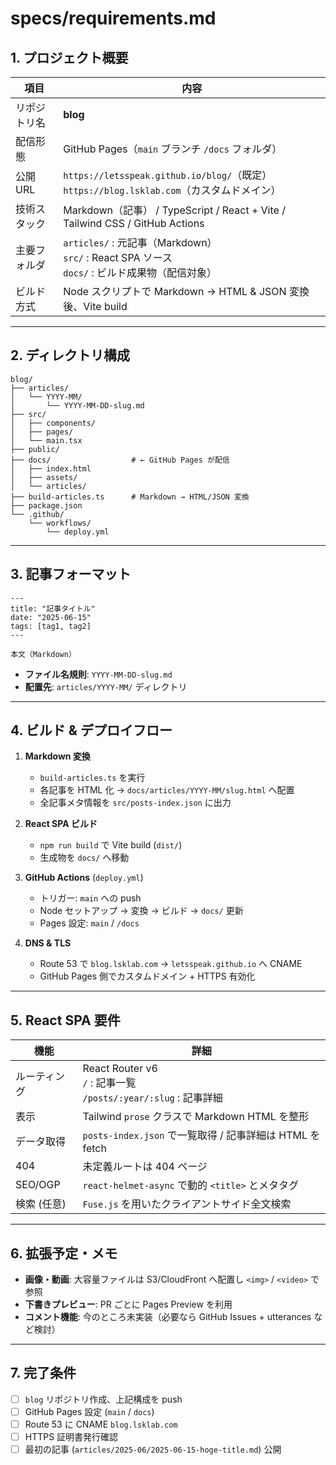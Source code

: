 # specs/requirements.md

## 1. プロジェクト概要

| 項目     | 内容                                                                              |
| ------ | ------------------------------------------------------------------------------- |
| リポジトリ名 | **blog**                                                                        |
| 配信形態   | GitHub Pages（`main` ブランチ `/docs` フォルダ）                                          |
| 公開 URL | `https://letsspeak.github.io/blog/`（既定）<br>`https://blog.lsklab.com`（カスタムドメイン）  |
| 技術スタック | Markdown（記事） / TypeScript / React + Vite / Tailwind CSS / GitHub Actions        |
| 主要フォルダ | `articles/` : 元記事（Markdown）<br>`src/` : React SPA ソース<br>`docs/` : ビルド成果物（配信対象） |
| ビルド方式  | Node スクリプトで Markdown → HTML & JSON 変換後、Vite build                               |

---

## 2. ディレクトリ構成

```
blog/
├── articles/
│   └── YYYY-MM/
│       └── YYYY-MM-DD-slug.md
├── src/
│   ├── components/
│   ├── pages/
│   └── main.tsx
├── public/
├── docs/                  # ← GitHub Pages が配信
│   ├── index.html
│   ├── assets/
│   └── articles/
├── build-articles.ts      # Markdown → HTML/JSON 変換
├── package.json
└── .github/
    └── workflows/
        └── deploy.yml
```

---

## 3. 記事フォーマット

```
---
title: "記事タイトル"
date: "2025-06-15"
tags: [tag1, tag2]
---

本文（Markdown）
```

* **ファイル名規則**: `YYYY-MM-DD-slug.md`
* **配置先**: `articles/YYYY-MM/` ディレクトリ

---

## 4. ビルド & デプロイフロー

1. **Markdown 変換**

   * `build-articles.ts` を実行
   * 各記事を HTML 化 → `docs/articles/YYYY-MM/slug.html` へ配置
   * 全記事メタ情報を `src/posts-index.json` に出力
2. **React SPA ビルド**

   * `npm run build` で Vite build (`dist/`)
   * 生成物を `docs/` へ移動
3. **GitHub Actions** (`deploy.yml`)

   * トリガー: `main` への push
   * Node セットアップ → 変換 → ビルド → `docs/` 更新
   * Pages 設定: `main` / `/docs`
4. **DNS & TLS**

   * Route 53 で `blog.lsklab.com` → `letsspeak.github.io` へ CNAME
   * GitHub Pages 側でカスタムドメイン + HTTPS 有効化

---

## 5. React SPA 要件

| 機能      | 詳細                                                           |
| ------- | ------------------------------------------------------------ |
| ルーティング  | React Router v6<br>`/` : 記事一覧<br>`/posts/:year/:slug` : 記事詳細 |
| 表示      | Tailwind `prose` クラスで Markdown HTML を整形                      |
| データ取得   | `posts-index.json` で一覧取得 / 記事詳細は HTML を fetch                |
| 404     | 未定義ルートは 404 ページ                                              |
| SEO/OGP | `react-helmet-async` で動的 `<title>` とメタタグ                     |
| 検索 (任意) | `Fuse.js` を用いたクライアントサイド全文検索                                  |

---

## 6. 拡張予定・メモ

* **画像・動画**: 大容量ファイルは S3/CloudFront へ配置し `<img>` / `<video>` で参照
* **下書きプレビュー**: PR ごとに Pages Preview を利用
* **コメント機能**: 今のところ未実装（必要なら GitHub Issues + utterances など検討）

---

## 7. 完了条件

* [ ] `blog` リポジトリ作成、上記構成を push
* [ ] GitHub Pages 設定 (`main` / `docs`)
* [ ] Route 53 に CNAME `blog.lsklab.com`
* [ ] HTTPS 証明書発行確認
* [ ] 最初の記事 (`articles/2025-06/2025-06-15-hoge-title.md`) 公開
